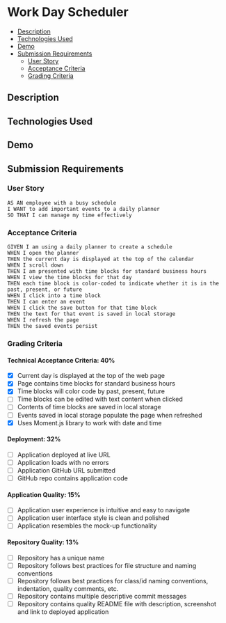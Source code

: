 # Work Day Scheduler <!-- omit in toc -->
- [Description](#description)
- [Technologies Used](#technologies-used)
- [Demo](#demo)
- [Submission Requirements](#submission-requirements)
  - [User Story](#user-story)
  - [Acceptance Criteria](#acceptance-criteria)
  - [Grading Criteria](#grading-criteria)
## Description
## Technologies Used
## Demo
## Submission Requirements
### User Story
```
AS AN employee with a busy schedule
I WANT to add important events to a daily planner
SO THAT I can manage my time effectively
```
### Acceptance Criteria
```
GIVEN I am using a daily planner to create a schedule
WHEN I open the planner
THEN the current day is displayed at the top of the calendar
WHEN I scroll down
THEN I am presented with time blocks for standard business hours
WHEN I view the time blocks for that day
THEN each time block is color-coded to indicate whether it is in the past, present, or future
WHEN I click into a time block
THEN I can enter an event
WHEN I click the save button for that time block
THEN the text for that event is saved in local storage
WHEN I refresh the page
THEN the saved events persist
```
### Grading Criteria
#### Technical Acceptance Criteria: 40% <!-- omit in toc -->
- [x] Current day is displayed at the top of the web page
- [x] Page contains time blocks for standard business hours
- [x] Time blocks will color code by past, present, future
- [ ] Time blocks can be edited with text content when clicked
- [ ] Contents of time blocks are saved in local storage
- [ ] Events saved in local storage populate the page when refreshed
- [x] Uses Moment.js library to work with date and time
#### Deployment: 32% <!-- omit in toc -->
- [ ] Application deployed at live URL
- [ ] Application loads with no errors
- [ ] Application GitHub URL submitted
- [ ] GitHub repo contains application code
#### Application Quality: 15% <!-- omit in toc -->
- [ ] Application user experience is intuitive and easy to navigate
- [ ] Application user interface style is clean and polished
- [ ] Application resembles the mock-up functionality
#### Repository Quality: 13% <!-- omit in toc -->
- [ ] Repository has a unique name
- [ ] Repository follows best practices for file structure and naming conventions
- [ ] Repository follows best practices for class/id naming conventions, indentation, quality comments, etc.
- [ ] Repository contains multiple descriptive commit messages
- [ ] Repository contains quality README file with description, screenshot and link to deployed application